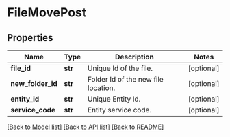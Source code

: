 # FileMovePost

## Properties
Name | Type | Description | Notes
------------ | ------------- | ------------- | -------------
**file_id** | **str** | Unique Id of the file. | [optional] 
**new_folder_id** | **str** | Folder Id of the new file location. | [optional] 
**entity_id** | **str** | Unique Entity Id. | [optional] 
**service_code** | **str** | Entity service code. | [optional] 

[[Back to Model list]](../README.md#documentation-for-models) [[Back to API list]](../README.md#documentation-for-api-endpoints) [[Back to README]](../README.md)

